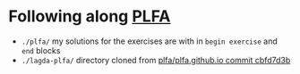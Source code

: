 # Following along [PLFA](https://plfa.github.io/)

- `./plfa/` my solutions for the exercises are with in `begin exercise` and `end` blocks
- `./lagda-plfa/` directory cloned from [plfa/plfa.github.io commit cbfd7d3b](https://github.com/plfa/plfa.github.io/tree/cbfd7d3be991d276c8d11b7714e023e81ae397ec)

